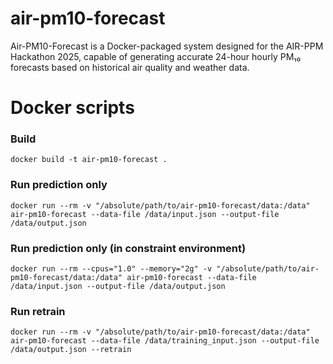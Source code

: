 # air-pm10-forecast
Air-PM10-Forecast is a Docker-packaged system designed for the AIR-PPM Hackathon 2025, capable of generating accurate 24-hour hourly PM₁₀ forecasts based on historical air quality and weather data.

# Docker scripts
### Build
```console
docker build -t air-pm10-forecast .
```
### Run prediction only
```console
docker run --rm -v "/absolute/path/to/air-pm10-forecast/data:/data" air-pm10-forecast --data-file /data/input.json --output-file /data/output.json
```
### Run prediction only (in constraint environment)
```console
docker run --rm --cpus="1.0" --memory="2g" -v "/absolute/path/to/air-pm10-forecast/data:/data" air-pm10-forecast --data-file /data/input.json --output-file /data/output.json
```
### Run retrain
```console
docker run --rm -v "/absolute/path/to/air-pm10-forecast/data:/data" air-pm10-forecast --data-file /data/training_input.json --output-file /data/output.json --retrain
```